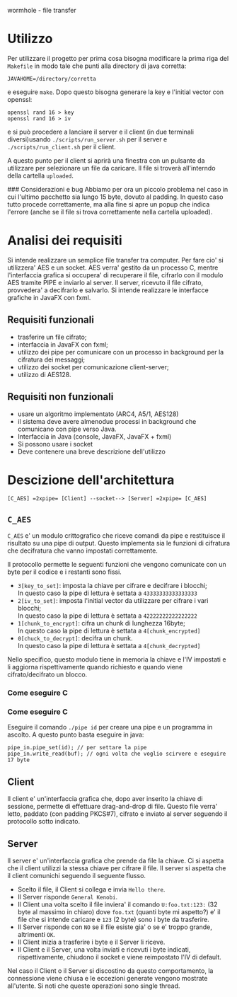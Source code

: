 wormhole - file transfer

# Utilizzo

Per utilizzare il progetto per prima cosa bisogna modificare la prima riga del `Makefile` in modo tale che punti alla directory di java corretta:

```
JAVAHOME=/directory/corretta
```

e eseguire `make`. Dopo questo bisogna generare la key e l'initial vector con openssl:

```
openssl rand 16 > key
openssl rand 16 > iv
```

e si può procedere a lanciare il server e il client (in due terminali diversi)usando `./scripts/run_server.sh` per il server e `./scripts/run_client.sh` per il client.

A questo punto per il client si aprirà una finestra con un pulsante da utilizzare per selezionare un file da caricare. Il file si troverà all'interndo della cartella `uploaded`.


### Considerazioni e bug
Abbiamo per ora un piccolo problema nel caso in cui l'ultimo pacchetto sia lungo 15 byte, dovuto al padding. In questo caso tutto procede correttamente, ma alla fine si apre un popup che indica l'errore (anche se il file si trova correttamente nella cartella uploaded).

# Analisi dei requisiti

Si intende realizzare un semplice file transfer tra computer.
Per fare cio' si utilizzera' AES e un socket.
AES verra' gestito da un processo C, mentre l'interfaccia grafica si occupera' di recuperare il file, cifrarlo con il modulo AES tramite PIPE e inviarlo al server.
Il server, ricevuto il file cifrato, provvedera' a decifrarlo e salvarlo.
Si intende realizzare le interfacce grafiche in JavaFX con fxml.

## Requisiti funzionali

- trasferire un file cifrato;
- interfaccia in JavaFX con fxml;
- utilizzo dei pipe per comunicare con un processo in background per la cifratura dei messaggi;
- utilizzo dei socket per comunicazione client-server;
- utilizzo di AES128.

## Requisiti non funzionali

- usare un algoritmo implementato (ARC4, A5/1, AES128)
- il sistema deve avere almenodue processi in background che comunicano con pipe verso Java.
- Interfaccia in Java (console, JavaFX, JavaFX + fxml)
- Si possono usare i socket
- Deve contenere una breve descrizione dell'utilizzo

# Descizione dell'architettura

```
[C_AES] =2xpipe= [Client] --socket--> [Server] =2xpipe= [C_AES]
```

## `C_AES`

`C_AES` e' un modulo crittografico che riceve comandi da pipe e restituisce il risultato su una pipe di output.
Questo implementa sia le funzioni di cifratura che decifratura che vanno impostati correttamente.

Il protocollo permette le seguenti funzioni che vengono comunicate con un byte per il codice e i restanti sono fissi.
- `3[key_to_set]`: imposta la chiave per cifrare e decifrare i blocchi;  
In questo caso la pipe di lettura è settata a `43333333333333333`
- `2[iv_to_set]`: imposta l'initial vector da utilizzare per cifrare i vari blocchi;  
In questo caso la pipe di lettura è settata a `42222222222222222`
- `1[chunk_to_encrypt]`: cifra un chunk di lunghezza 16byte;  
In questo caso la pipe di lettura è settata a `4[chunk_encrypted]`
- `0[chuck_to_decrypt]`: decifra un chunk.  
In questo caso la pipe di lettura è settata a `4[chunk_decrypted]`

Nello specifico, questo modulo tiene in memoria la chiave e l'IV impostati e li aggiorna rispettivamente quando richiesto e quando viene cifrato/decifrato un blocco.

### Come eseguire C

### Come eseguire C
Eseguire il comando `./pipe id` per creare una pipe e un programma in ascolto.
A questo punto basta eseguire in java:

```
pipe_in.pipe_set(id); // per settare la pipe
pipe_in.write_read(buf); // ogni volta che voglio scirvere e eseguire 17 byte
```


## Client

Il client e' un'interfaccia grafica che, dopo aver inserito la chiave di sessione, permette di effettuare drag-and-drop di file.
Questo file verra' letto, paddato (con padding PKCS#7), cifrato e inviato al server seguendo il protocollo sotto indicato.

## Server

Il server e' un'interfaccia grafica che prende da file la chiave.
Ci si aspetta che il client utilizzi la stessa chiave per cifrare il file.
Il server si aspetta che il client comunichi seguendo il seguente flusso.

- Scelto il file, il Client si collega e invia `Hello there`.
- Il Server risponde `General Kenobi`.
- Il Client una volta scelto il file inviera' il comando `U:foo.txt:123:` (32 byte al massimo in chiaro) dove `foo.txt` (quanti byte mi aspetto?) e' il file che si intende caricare e `123` (2 byte) sono i byte da trasferire.
- Il Server risponde con `NO` se il file esiste gia' o se e' troppo grande, altrimenti `OK`.
- Il Client inizia a trasferire i byte e il Server li riceve.
- Il Client e il Server, una volta inviati e ricevuti i byte indicati, rispettivamente, chiudono il socket e viene reimpostato l'IV di default.

Nel caso il Client o il Server si discostino da questo comportamento, la connessione viene chiusa e le eccezioni generate vengono mostrate all'utente.
Si noti che queste operazioni sono single thread.
